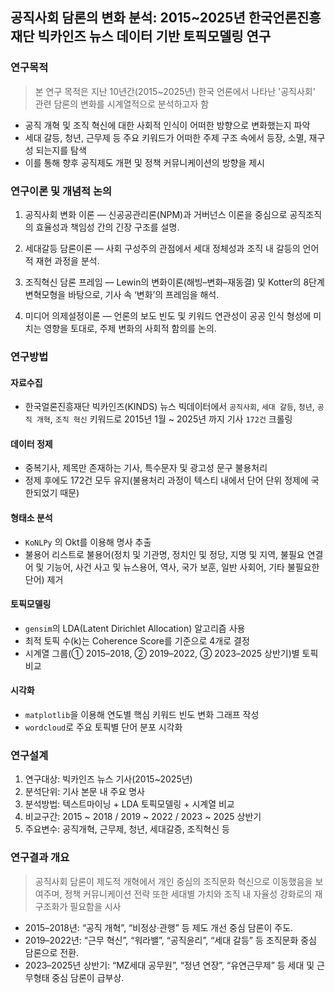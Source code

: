 ## 공직사회 담론의 변화 분석: 2015~2025년 한국언론진흥재단 빅카인즈 뉴스 데이터 기반 토픽모델링 연구

### 연구목적

> 본 연구 목적은 지난 10년간(2015~2025년) 한국 언론에서 나타난 '공직사회' 관련 담론의 변화를 시계열적으로 분석하고자 함

- 공직 개혁 및 조직 혁신에 대한 사회적 인식이 어떠한 방향으로 변화했는지 파악
- 세대 갈등, 청년, 근무제 등 주요 키워드가 어떠한 주제 구조 속에서 등장, 소멸, 재구성 되는지를 탐색
- 이를 통해 향후 공직제도 개편 및 정책 커뮤니케이션의 방향을 제시

### 연구이론 및 개념적 논의

1. 공직사회 변화 이론 — 신공공관리론(NPM)과 거버넌스 이론을 중심으로 공직조직의 효율성과 책임성 간의 긴장 구조를 설명.

2. 세대갈등 담론이론 — 사회 구성주의 관점에서 세대 정체성과 조직 내 갈등의 언어적 재현 과정을 분석.

3. 조직혁신 담론 프레임 — Lewin의 변화이론(해빙–변화–재동결) 및 Kotter의 8단계 변혁모형을 바탕으로, 기사 속 ‘변화’의 프레임을 해석.

4. 미디어 의제설정이론 — 언론의 보도 빈도 및 키워드 연관성이 공공 인식 형성에 미치는 영향을 토대로, 주제 변화의 사회적 함의를 논의.

### 연구방법

#### 자료수집

- 한국얼론진흥재단 빅카인즈(KINDS) 뉴스 빅데이터에서 `공직사회`, `세대 갈등`, `청년`, `공직 개혁`, `조직 혁신` 키워드로 2015년 1월 ~ 2025년 까지 기사 `172건` 크롤링

#### 데이터 정제

- 중복기사, 제목만 존재하는 기사, 특수문자 및 광고성 문구 불용처리
- 정제 후에도 172건 모두 유지(불용처리 과정이 텍스티 내에서 단어 단위 정제에 국한되었기 때문)

#### 형태소 분석

- `KoNLPy` 의 Okt를 이용해 명사 추출
- 불용어 리스트로 불용어(정치 및 기관명, 정치인 및 정당, 지명 및 지역, 불필요 연결어 및 기능어, 사건 사고 및 뉴스용어, 역사, 국가 보훈, 일반 사회어, 기타 불필요한 단어) 제거

#### 토픽모델링

- `gensim`의 LDA(Latent Dirichlet Allocation) 알고리즘 사용
- 최적 토픽 수(k)는 Coherence Score를 기준으로 4개로 결정
- 시계열 그룹(① 2015–2018, ② 2019–2022, ③ 2023–2025 상반기)별 토픽 비교

#### 시각화

- `matplotlib`을 이용해 연도별 핵심 키워드 빈도 변화 그래프 작성
- `wordcloud`로 주요 토픽별 단어 분포 시각화

### 연구설계

1. 연구대상: 빅카인즈 뉴스 기사(2015~2025년)
2. 분석단위: 기사 본문 내 주요 명사
3. 분석방법: 텍스트마이닝 + LDA 토픽모델링 + 시계열 비교
4. 비교구간: 2015 ~ 2018 / 2019 ~ 2022 / 2023 ~ 2025 상반기
5. 주요변수: 공직개혁, 근무제, 청년, 세대갈증, 조직혁신 등

### 연구결과 개요

> 공직사회 담론이 제도적 개혁에서 개인 중심의 조직문화 혁신으로 이동했음을 보여주며, 정책 커뮤니케이션 전략 또한 세대별 가치와 조직 내 자율성 강화로의 재구조화가 필요함을 시사

- 2015–2018년: “공직 개혁”, “비정상·관행” 등 제도 개선 중심 담론이 주도.
- 2019–2022년: “근무 혁신”, “워라밸”, “공직윤리”, “세대 갈등” 등 조직문화 중심 담론으로 전환.
- 2023–2025년 상반기: “MZ세대 공무원”, “정년 연장”, “유연근무제” 등 세대 및 근무형태 중심 담론이 급부상.
